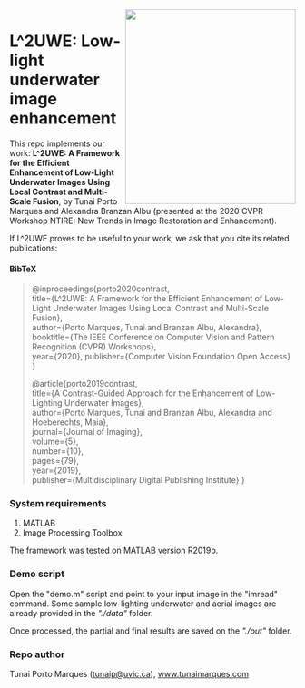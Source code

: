 <img height="343px" width="300px" align="right" src="https://i.imgur.com/fFuKV6O.png">

# L^2UWE: Low-light underwater image enhancement

This repo implements our work: **L^2UWE: A Framework for the Efficient Enhancement of Low-Light Underwater Images Using Local Contrast and Multi-Scale Fusion**, by Tunai Porto Marques and Alexandra Branzan Albu (presented at the 2020 CVPR Workshop NTIRE: New Trends in Image Restoration and Enhancement).

If L^2UWE proves to be useful to your work, we ask that you cite its related publications: 

#### BibTeX

>    @inproceedings{porto2020contrast,    
>      title={L^2UWE: A Framework for the Efficient Enhancement of Low-Light Underwater Images Using Local Contrast and Multi-Scale Fusion},    
>      author={Porto Marques, Tunai and Branzan Albu, Alexandra},    
>      booktitle={The IEEE Conference on Computer Vision and Pattern Recognition (CVPR) Workshops},    
>      year={2020},
>      publisher={Computer Vision Foundation Open Access} }
>
>    @article{porto2019contrast,    
>      title={A Contrast-Guided Approach for the Enhancement of Low-Lighting Underwater Images},    
>      author={Porto Marques, Tunai and Branzan Albu, Alexandra and Hoeberechts, Maia},    
>      journal={Journal of Imaging},      
>      volume={5},  
>      number={10},  
>      pages={79},  
>      year={2019},  
>      publisher={Multidisciplinary Digital Publishing Institute} }

### System requirements

1. MATLAB 
2. Image Processing Toolbox 

The framework was tested on MATLAB version R2019b.

### Demo script

Open the "demo.m" script and point to your input image in the "imread" command. Some sample low-lighting underwater and aerial images are already provided in the *"./data"* folder. 

Once processed, the partial and final results are saved on the *"./out"* folder.

### Repo author

Tunai Porto Marques (tunaip@uvic.ca), www.tunaimarques.com 



